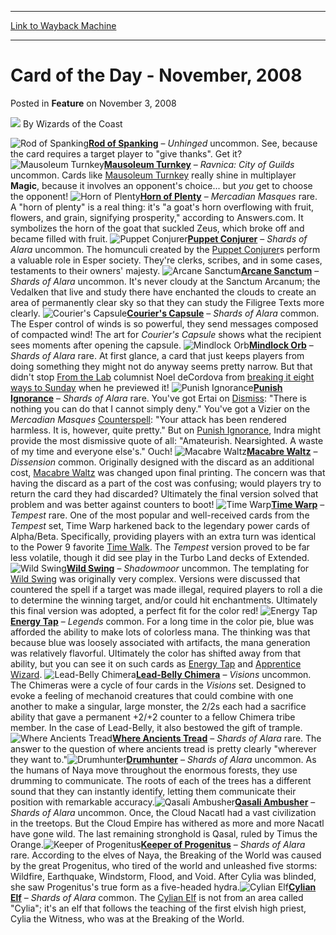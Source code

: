 
---
[Link to Wayback Machine](https://web.archive.org/web/20210512105450/https://magic.wizards.com/en/articles/archive/feature/card-day-november-2008-2008-11-03)

[_metadata_:author]:- "Wizards of the Coast"
[_metadata_:description]:- "Rod of Spanking – Unhinged uncommon. See, because the card requires a target player to `give thanks`. Get it? Mausoleum Turnkey – Ravnica: City of Guilds uncommon. Cards like Mausoleum Turnkey really shine in multiplayer Magic, because it involves an opponent's choice... but you get to choose the opponent! Horn of Plenty – Mercadian Masques rare. A `horn of plenty` is a real"
[_metadata_:generator]:- "Drupal 7 (http://drupal.org)"
[_metadata_:publish_date]:- "2008-11-03"
[_metadata_:title]:- "Card of the Day - November, 2008"
[_metadata_:wayback_capture_timestamp]:- "2021-05-12 10:54:50+00:00"
[_metadata_:wayback_raw_url]:- "https://web.archive.org/web/20210512105450id_/https://magic.wizards.com/en/articles/archive/feature/card-day-november-2008-2008-11-03"
[_metadata_:wayback_url]:- "https://magic.wizards.com/en/articles/archive/feature/card-day-november-2008-2008-11-03"
---


Card of the Day - November, 2008
================================



 Posted in **Feature**
 on November 3, 2008 






![](https://media.magic.wizards.com/styles/auth_small/public/images/person/wizards_author.jpg)
By Wizards of the Coast











![Rod of Spanking](http://gatherer.wizards.com/Handlers/Image.ashx?type=card&name=Rod+of+Spanking)**[Rod of Spanking](http://gatherer.wizards.com/Pages/Card/Details.aspx?name=Rod+of+Spanking)** – *Unhinged* uncommon. See, because the card requires a target player to "give thanks". Get it?
 ![Mausoleum Turnkey](http://gatherer.wizards.com/Handlers/Image.ashx?type=card&name=Mausoleum+Turnkey)**[Mausoleum Turnkey](http://gatherer.wizards.com/Pages/Card/Details.aspx?name=Mausoleum+Turnkey)** – *Ravnica: City of Guilds* uncommon. Cards like [Mausoleum Turnkey](http://gatherer.wizards.com/Pages/Card/Details.aspx?name=Mausoleum+Turnkey) really shine in multiplayer **Magic**, because it involves an opponent's choice... but *you* get to choose the opponent!
 ![Horn of Plenty](http://gatherer.wizards.com/Handlers/Image.ashx?type=card&name=Horn+of+Plenty)**[Horn of Plenty](http://gatherer.wizards.com/Pages/Card/Details.aspx?name=Horn+of+Plenty)** – *Mercadian Masques* rare. A "horn of plenty" is a real thing: it's "a goat's horn overflowing with fruit, flowers, and grain, signifying prosperity," according to Answers.com. It symbolizes the horn of the goat that suckled Zeus, which broke off and became filled with fruit.
 ![Puppet Conjurer](http://gatherer.wizards.com/Handlers/Image.ashx?type=card&name=Puppet+Conjurer)**[Puppet Conjurer](http://gatherer.wizards.com/Pages/Card/Details.aspx?name=Puppet+Conjurer)** – *Shards of Alara* uncommon. The homunculi created by the [Puppet Conjurer](http://gatherer.wizards.com/Pages/Card/Details.aspx?name=Puppet+Conjurer)s perform a valuable role in Esper society. They're clerks, scribes, and in some cases, testaments to their owners' majesty.
 ![Arcane Sanctum](http://gatherer.wizards.com/Handlers/Image.ashx?type=card&name=Arcane+Sanctum)**[Arcane Sanctum](http://gatherer.wizards.com/Pages/Card/Details.aspx?name=Arcane+Sanctum)** – *Shards of Alara* uncommon. It's never cloudy at the Sanctum Arcanum; the Vedalken that live and study there have enchanted the clouds to create an area of permanently clear sky so that they can study the Filigree Texts more clearly.
 ![Courier's Capsule](http://gatherer.wizards.com/Handlers/Image.ashx?type=card&name=Courier%27s+Capsule)**[Courier's Capsule](http://gatherer.wizards.com/Pages/Card/Details.aspx?name=Courier%27s+Capsule)** – *Shards of Alara* common. The Esper control of winds is so powerful, they send messages composed of compacted wind! The art for *Courier's Capsule* shows what the recipient sees moments after opening the capsule.
 ![Mindlock Orb](http://gatherer.wizards.com/Handlers/Image.ashx?type=card&name=Mindlock+Orb)**[Mindlock Orb](http://gatherer.wizards.com/Pages/Card/Details.aspx?name=Mindlock+Orb)** – *Shards of Alara* rare. At first glance, a card that just keeps players from doing something they might not do anyway seems pretty narrow. But that didn't stop [From the Lab](http://archive.wizards.com/magic/Magazine/Archive.aspx?tag=FromtheLab&description=House%20of%20Cards) columnist Noel deCordova from [breaking it eight ways to Sunday](http://archive.wizards.com/magic/Magazine/Article.aspx?x=mtg/daily/ftl/4) when he previewed it!
 ![Punish Ignorance](http://gatherer.wizards.com/Handlers/Image.ashx?type=card&name=Punish+Ignorance)**[Punish Ignorance](http://gatherer.wizards.com/Pages/Card/Details.aspx?name=Punish+Ignorance)** – *Shards of Alara* rare. You've got Ertai on [Dismiss](http://gatherer.wizards.com/Pages/Card/Details.aspx?name=Dismiss): "There is nothing you can do that I cannot simply deny." You've got a Vizier on the *Mercadian Masques* [Counterspell](http://gatherer.wizards.com/Pages/Card/Details.aspx?&name=Counterspell): "Your attack has been rendered harmless. It is, however, quite pretty." But on [Punish Ignorance](http://gatherer.wizards.com/Pages/Card/Details.aspx?name=Punish+Ignorance), Indra might provide the most dismissive quote of all: "Amateurish. Nearsighted. A waste of my time and everyone else's." Ouch!
 ![Macabre Waltz](http://gatherer.wizards.com/Handlers/Image.ashx?type=card&name=Macabre+Waltz)**[Macabre Waltz](http://gatherer.wizards.com/Pages/Card/Details.aspx?name=Macabre+Waltz)** – *Dissension* common. Originally designed with the discard as an additional cost, [Macabre Waltz](http://gatherer.wizards.com/Pages/Card/Details.aspx?name=Macabre+Waltz) was changed upon final printing. The concern was that having the discard as a part of the cost was confusing; would players try to return the card they had discarded? Ultimately the final version solved that problem and was better against counters to boot!
 ![Time Warp](http://gatherer.wizards.com/Handlers/Image.ashx?type=card&name=Time+Warp)**[Time Warp](http://gatherer.wizards.com/Pages/Card/Details.aspx?name=Time+Warp)** – *Tempest* rare. One of the most popular and well-received cards from the *Tempest* set, Time Warp harkened back to the legendary power cards of Alpha/Beta. Specifically, providing players with an extra turn was identical to the Power 9 favorite [Time Walk](http://gatherer.wizards.com/Pages/Card/Details.aspx?name=Time+Walk). The *Tempest* version proved to be far less volatile, though it did see play in the Turbo Land decks of Extended.
 ![Wild Swing](http://gatherer.wizards.com/Handlers/Image.ashx?type=card&name=Wild+Swing)**[Wild Swing](http://gatherer.wizards.com/Pages/Card/Details.aspx?name=Wild+Swing)** – *Shadowmoor* uncommon. The templating for [Wild Swing](http://gatherer.wizards.com/Pages/Card/Details.aspx?name=Wild+Swing) was originally very complex. Versions were discussed that countered the spell if a target was made illegal, required players to roll a die to determine the winning target, and/or could hit enchantments. Ultimately this final version was adopted, a perfect fit for the color red!
 ![Energy Tap](http://gatherer.wizards.com/Handlers/Image.ashx?type=card&name=Energy+Tap)**[Energy Tap](http://gatherer.wizards.com/Pages/Card/Details.aspx?name=Energy+Tap)** – *Legends* common. For a long time in the color pie, blue was afforded the ability to make lots of colorless mana. The thinking was that because blue was loosely associated with artifacts, the mana generation was relatively flavorful. Ultimately the color has shifted away from that ability, but you can see it on such cards as [Energy Tap](http://gatherer.wizards.com/Pages/Card/Details.aspx?name=Energy+Tap) and [Apprentice Wizard](http://gatherer.wizards.com/Pages/Card/Details.aspx?name=Apprentice+Wizard).
 ![Lead-Belly Chimera](http://gatherer.wizards.com/Handlers/Image.ashx?type=card&name=Lead-Belly+Chimera)**[Lead-Belly Chimera](http://gatherer.wizards.com/Pages/Card/Details.aspx?name=Lead-Belly+Chimera)** – *Visions* uncommon. The Chimeras were a cycle of four cards in the *Visions* set. Designed to evoke a feeling of mechanoid creatures that could combine with one another to make a singular, large monster, the 2/2s each had a sacrifice ability that gave a permanent +2/+2 counter to a fellow Chimera tribe member. In the case of Lead-Belly, it also bestowed the gift of trample.
 ![Where Ancients Tread](http://gatherer.wizards.com/Handlers/Image.ashx?type=card&name=Where+Ancients+Tread)**[Where Ancients Tread](http://gatherer.wizards.com/Pages/Card/Details.aspx?name=Where+Ancients+Tread)** – *Shards of Alara* rare. The answer to the question of where ancients tread is pretty clearly "wherever they want to."![Drumhunter](http://gatherer.wizards.com/Handlers/Image.ashx?type=card&name=Drumhunter)**[Drumhunter](http://gatherer.wizards.com/Pages/Card/Details.aspx?name=Drumhunter)** – *Shards of Alara* uncommon. As the humans of Naya move throughout the enormous forests, they use drumming to communicate. The roots of each of the trees has a different sound that they can instantly identify, letting them communicate their position with remarkable accuracy.![Qasali Ambusher](http://gatherer.wizards.com/Handlers/Image.ashx?type=card&name=Qasali+Ambusher)**[Qasali Ambusher](http://gatherer.wizards.com/Pages/Card/Details.aspx?name=Qasali+Ambusher)** – *Shards of Alara* uncommon. Once, the Cloud Nacatl had a vast civilization in the treetops. But the Cloud Empire has withered as more and more Nacatl have gone wild. The last remaining stronghold is Qasal, ruled by Timus the Orange.![Keeper of Progenitus](http://gatherer.wizards.com/Handlers/Image.ashx?type=card&name=Keeper+of+Progenitus)**[Keeper of Progenitus](http://gatherer.wizards.com/Pages/Card/Details.aspx?name=Keeper+of+Progenitus)** – *Shards of Alara* rare. According to the elves of Naya, the Breaking of the World was caused by the great Progenitus, who tired of the world and unleashed five storms: Wildfire, Earthquake, Windstorm, Flood, and Void. After Cylia was blinded, she saw Progenitus's true form as a five-headed hydra.![Cylian Elf](http://gatherer.wizards.com/Handlers/Image.ashx?type=card&name=Cylian+Elf)**[Cylian Elf](http://gatherer.wizards.com/Pages/Card/Details.aspx?name=Cylian+Elf)** – *Shards of Alara* common. The [Cylian Elf](http://gatherer.wizards.com/Pages/Card/Details.aspx?name=Cylian+Elf) is not from an area called "Cylia"; it's an elf that follows the teaching of the first elvish high priest, Cylia the Witness, who was at the Breaking of the World.





